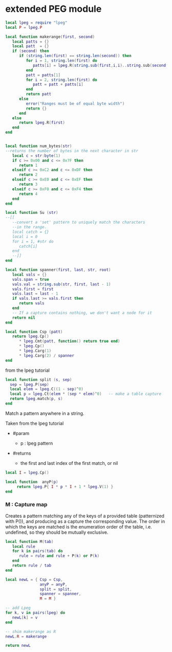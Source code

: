 # extended PEG module

```lua
local lpeg = require "lpeg"
local P = lpeg.P

local function makerange(first, second)
   local patts = {}
   local patt  = {}
   if (second) then
      if (string.len(first) == string.len(second)) then
         for i = 1, string.len(first) do
            patts[i] = lpeg.R(string.sub(first,i,i)..string.sub(second,i,i))
         end
         patt = patts[1]
         for i = 2, string.len(first) do
            patt = patt + patts[i]
         end
         return patt
      else
         error("Ranges must be of equal byte width")
         return {}
      end
   else
      return lpeg.R(first)
   end
end


local function num_bytes(str)
--returns the number of bytes in the next character in str
   local c = str:byte(1)
   if c >= 0x00 and c <= 0x7F then
      return 1
   elseif c >= 0xC2 and c <= 0xDF then
      return 2
   elseif c >= 0xE0 and c <= 0xEF then
      return 3
   elseif c >= 0xF0 and c <= 0xF4 then
      return 4
   end
end

local function Su (str)
--[[
   --convert a 'set' pattern to uniquely match the characters
   --in the range.
   local catch = {}
   local i = 0
   for i = 1, #str do
      catch[i]
   end
   --]]
end

local function spanner(first, last, str, root)
   local vals = {}
   vals.span = true
   vals.val = string.sub(str, first, last - 1)
   vals.first = first
   vals.last = last - 1
   if vals.last >= vals.first then
      return vals
   end
   -- If a capture contains nothing, we don't want a node for it
   return nil
end

local function Csp (patt)
   return lpeg.Cp()
      * lpeg.Cmt(patt, function() return true end)
      * lpeg.Cp()
      * lpeg.Carg(1)
      * lpeg.Carg(2) / spanner
end
```

 from the lpeg tutorial

```lua
local function split (s, sep)
  sep = lpeg.P(sep)
  local elem = lpeg.C((1 - sep)^0)
  local p = lpeg.Ct(elem * (sep * elem)^0)   -- make a table capture
  return lpeg.match(p, s)
end
```

 Match a pattern anywhere in a string\.

 Taken from the lpeg tutorial

 - \#param
   - p : lpeg pattern

 - \#returns
    - the first and last index of the first match, or nil

```lua
local I = lpeg.Cp()

local function  anyP(p)
     return lpeg.P{ I * p * I + 1 * lpeg.V(1) }
end
```


### M : Capture map

Creates a pattern matching any of the keys of a provided table
\(patternized with P\(\)\), and producing as a capture the corresponding value\.
The order in which the keys are matched is the enumeration order
of the table, i\.e\. undefined, so they should be mutually exclusive\.

```lua
local function M(tab)
   local rule
   for k in pairs(tab) do
      rule = rule and rule + P(k) or P(k)
   end
   return rule / tab
end
```

```lua
local newL = { Csp = Csp,
               anyP = anyP,
               split = split,
               spanner = spanner,
               M = M }

-- add Lpeg
for k, v in pairs(lpeg) do
   newL[k] = v
end

-- shim makerange as R
newL.R = makerange

return newL
```
